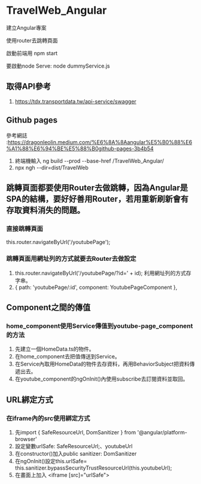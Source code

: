 # TravelWeb_Angular

建立Angular專案

使用router去跳轉頁面

啟動前端用 npm start

要啟動node Serve: node dummyService.js


## 取得API參考
1. https://tdx.transportdata.tw/api-service/swagger

## Github pages
參考網誌 :https://dragonleolin.medium.com/%E6%8A%8Aangular%E5%B0%88%E6%A1%88%E6%94%BE%E5%88%B0github-pages-3b4b54
1. 終端機輸入 ng build --prod --base-href /TravelWeb_Angular/
2. npx ngh --dir=dist/TravelWeb

## 跳轉頁面都要使用Router去做跳轉，因為Angular是SPA的結構，要好好善用Router，若用重新刷新會有存取資料消失的問題。

### 直接跳轉頁面
this.router.navigateByUrl('/youtubePage');
### 跳轉頁面用網址列的方式就要去Router去做設定
1. this.router.navigateByUrl('/youtubePage/?id=' + id); 利用網址列的方式存字串。
2.  { path: 'youtubePage/:id', component: YoutubePageComponent },

## Component之間的傳值

### home_component使用Service傳值到youtube-page_component的方法
1. 先建立一個HomeData.ts的物件。
2. 在home_component去把值傳送到Service。
3. 在Service內取用HomeData的物件去存資料，再用BehaviorSubject把資料傳遞出去。
4. 在youtube_component的ngOnInit()內使用subscribe去訂閱資料並取回。

## URL綁定方式

### 在iframe內的src使用綁定方式
1. 先import { SafeResourceUrl, DomSanitizer } from '@angular/platform-browser'
2. 設定變數urlSafe: SafeResourceUrl;、youtubeUrl
3. 在constructor()加入public sanitizer: DomSanitizer
4. 在ngOnInit()設定this.urlSafe= this.sanitizer.bypassSecurityTrustResourceUrl(this.youtubeUrl);
5. 在畫面上加入 <iframe [src]="urlSafe"></iframe>
